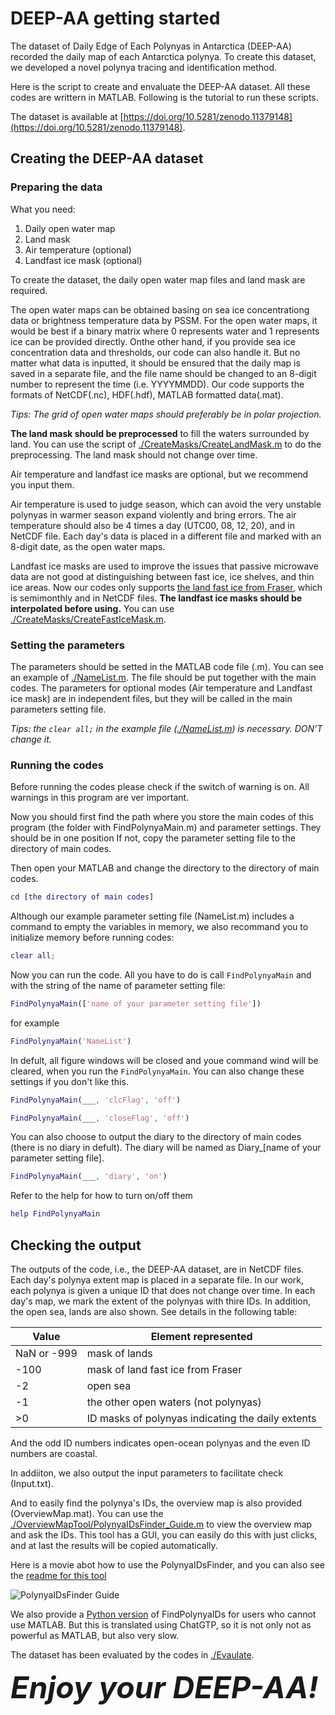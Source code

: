 # DEEP-AA getting started

The dataset of Daily Edge of Each Polynyas in Antarctica (DEEP-AA) recorded the daily map of each Antarctica polynya. To create this dataset, we developed a novel polynya tracing and identification method. 

Here is the script to create and envaluate the DEEP-AA dataset. All these codes are writtern in MATLAB. Following is the tutorial to run these scripts.

The dataset is available at [https://doi.org/10.5281/zenodo.11379148](https://doi.org/10.5281/zenodo.11379148).

## Creating the DEEP-AA dataset

### Preparing the data

What you need:

1. Daily open water map
2. Land mask
3. Air temperature (optional)
4. Landfast ice mask (optional)

To create the dataset, the daily open water map files and land mask are required. 

The open water maps can be obtained basing on sea ice concentrationg data or brightness temperature data by PSSM.
For the open water maps, it would be best if a binary matrix where 0 represents water and 1 represents ice can be provided directly. Onthe other hand, if you provide sea ice concentration data and thresholds, our code can also handle it.
But no matter what data is inputted, it should be ensured that the daily map is saved in a separate file, and the file name should be changed to an 8-digit number to represent the time (i.e. YYYYMMDD).
Our code supports the formats of NetCDF(.nc), HDF(.hdf), MATLAB formatted data(.mat).

*Tips: The grid of open water maps should preferably be in polar projection.*

**The land mask should be preprocessed** to fill the waters surrounded by land. You can use the script of [./CreateMasks/CreateLandMask.m](https://github.com/Mou-si/DEEP/blob/main/CreateMasks/CreateLandMask.m) to do the preprocessing.
The land mask should not change over time.

Air temperature and landfast ice masks are optional, but we recommend you input them.

Air temperature is used to judge season, which can avoid the very unstable polynyas in warmer season expand violently and bring errors.
The air temperature should also be 4 times a day (UTC00, 08, 12, 20), and in NetCDF file.
Each day's data is placed in a different file and marked with an 8-digit date, as the open water maps.

Landfast ice masks are used to improve the issues that passive microwave data are not good at distinguishing between fast ice, ice shelves, and thin ice areas.
Now our codes only supports [the land fast ice from Fraser](https://data.aad.gov.au/metadata/AAS_4116_Fraser_fastice_circumantarctic), which is semimonthly and in NetCDF files.
**The landfast ice masks should be interpolated before using.** You can use [./CreateMasks/CreateFastIceMask.m](https://github.com/Mou-si/DEEP/blob/main/CreateMasks/CreateFastIceMask.m).

### Setting the parameters

The parameters should be setted in the MATLAB code file (.m). You can see an example of [./NameList.m](https://github.com/Mou-si/DEEP/blob/main/NameList.m).
The file should be put together with the main codes.
The parameters for optional modes (Air temperature and Landfast ice mask) are in independent files, but they will be called in the main parameters setting file.

*Tips: the `clear all;` in the example file ([./NameList.m](https://github.com/Mou-si/DEEP/blob/main/NameList.m)) is necessary. DON'T change it.*

### Running the codes

Before running the codes please check if the switch of warning is on. All warnings in this program are ver important.

Now you should first find the path where you store the main codes of this program (the folder with FindPolynyaMain.m) and parameter settings. They should be in one position
If not, copy the parameter setting file to the directory of main codes.

Then open your MATLAB and change the directory to the directory of main codes.

``` MATLAB
cd [the directory of main codes]
```

Although our example parameter setting file (NameList.m) includes a command to empty the variables in memory, we also recommand you to initialize memory before running codes:
``` MATLAB
clear all;
```

Now you can run the code. All you have to do is call `FindPolynyaMain` and with the string of the name of parameter setting file:
``` MATLAB
FindPolynyaMain(['name of your parameter setting file'])
```
for example
``` MATLAB
FindPolynyaMain('NameList')
```

In defult, all figure windows will be closed and youe command wind will be cleared, when you run the `FindPolynyaMain`.
You can also change these settings if you don't like this.
``` MATLAB
FindPolynyaMain(___, 'clcFlag', 'off')
```
``` MATLAB
FindPolynyaMain(___, 'closeFlag', 'off')
```

You can also choose to output the diary to the directory of main codes (there is no diary in defult). The diary will be named as Diary_[name of your parameter setting file].
``` MATLAB
FindPolynyaMain(___, 'diary', 'on')
```

Refer to the help for how to turn on/off them
``` MATLAB
help FindPolynyaMain
```

## Checking the output

The outputs of the code, i.e., the DEEP-AA dataset, are in NetCDF files. Each day's polynya extent map is placed in a separate file.
In our work, each polynya is given a unique ID that does not change over time. In each day's map, we mark the extent of the polynyas with thire IDs. In addition, the open sea, lands are also shown.
See details in the following table:

|Value|Element represented|
|---|---|
|NaN or -999|mask of lands|
|-100|mask of land fast ice from Fraser|
|-2|open sea|
|-1|the other open waters (not polynyas)|
|>0|ID masks of polynyas indicating the daily extents|

And the odd ID numbers indicates open-ocean polynyas and the even ID numbers are coastal.

In addiiton, we also output the input parameters to facilitate check (Input.txt).

And to easily find the polynya's IDs, the overview map is also provided (OverviewMap.mat). You can use the [./OverviewMapTool/PolynyaIDsFinder_Guide.m](https://github.com/Mou-si/DEEP/blob/main/OverviewMapTool/PolynyaIDsFinder_Guide.m) to view the overview map and ask the IDs.
This tool has a GUI, you can easily do this with just clicks, and at last the results will be copied automatically.

Here is a movie abot how to use the PolynyaIDsFinder, and you can also see the [readme for this tool](https://github.com/Mou-si/DEEP/blob/main/OverviewMapTool/readme)

![PolynyaIDsFinder Guide](https://github.com/Mou-si/DEEP/blob/main/OverviewMapTool/PolynyaIDsFinder_Guide.gif)

We also provide a [Python version](https://github.com/Mou-si/DEEP/blob/main/OverviewMapTool/FindPolynyaIDs.py) of FindPolynyaIDs for users who cannot use MATLAB. 
But this is translated using ChatGTP, so it is not only not as powerful as MATLAB, but also very slow.

The dataset has been evaluated by the codes in [./Evaulate](https://github.com/Mou-si/DEEP/tree/main/Evaluate).

<font size=10>_**Enjoy your DEEP-AA!**_</font>